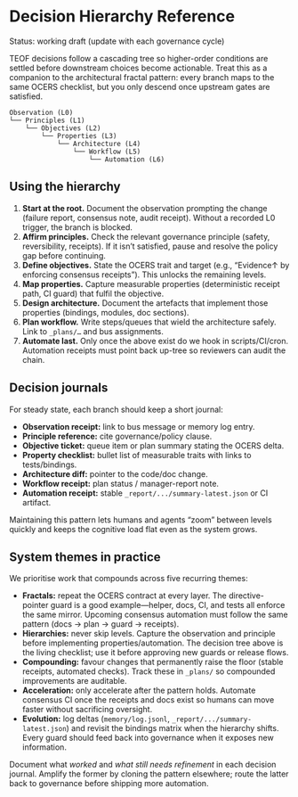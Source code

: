 # Decision Hierarchy Reference

Status: working draft (update with each governance cycle)

TEOF decisions follow a cascading tree so higher-order conditions are settled before downstream choices become actionable. Treat this as a companion to the architectural fractal pattern: every branch maps to the same OCERS checklist, but you only descend once upstream gates are satisfied.

```
Observation (L0)
└── Principles (L1)
    └── Objectives (L2)
        └── Properties (L3)
            └── Architecture (L4)
                └── Workflow (L5)
                    └── Automation (L6)
```

## Using the hierarchy

1. **Start at the root.** Document the observation prompting the change (failure report, consensus note, audit receipt). Without a recorded L0 trigger, the branch is blocked.
2. **Affirm principles.** Check the relevant governance principle (safety, reversibility, receipts). If it isn’t satisfied, pause and resolve the policy gap before continuing.
3. **Define objectives.** State the OCERS trait and target (e.g., “Evidence↑ by enforcing consensus receipts”). This unlocks the remaining levels.
4. **Map properties.** Capture measurable properties (deterministic receipt path, CI guard) that fulfil the objective.
5. **Design architecture.** Document the artefacts that implement those properties (bindings, modules, doc sections).
6. **Plan workflow.** Write steps/queues that wield the architecture safely. Link to `_plans/…` and bus assignments.
7. **Automate last.** Only once the above exist do we hook in scripts/CI/cron. Automation receipts must point back up-tree so reviewers can audit the chain.

## Decision journals

For steady state, each branch should keep a short journal:

- **Observation receipt:** link to bus message or memory log entry.
- **Principle reference:** cite governance/policy clause.
- **Objective ticket:** queue item or plan summary stating the OCERS delta.
- **Property checklist:** bullet list of measurable traits with links to tests/bindings.
- **Architecture diff:** pointer to the code/doc change.
- **Workflow receipt:** plan status / manager-report note.
- **Automation receipt:** stable `_report/.../summary-latest.json` or CI artifact.

Maintaining this pattern lets humans and agents “zoom” between levels quickly and keeps the cognitive load flat even as the system grows.

## System themes in practice

We prioritise work that compounds across five recurring themes:

- **Fractals:** repeat the OCERS contract at every layer. The directive-pointer guard is a good example—helper, docs, CI, and tests all enforce the same mirror. Upcoming consensus automation must follow the same pattern (docs → plan → guard → receipts).
- **Hierarchies:** never skip levels. Capture the observation and principle before implementing properties/automation. The decision tree above is the living checklist; use it before approving new guards or release flows.
- **Compounding:** favour changes that permanently raise the floor (stable receipts, automated checks). Track these in `_plans/` so compounded improvements are auditable.
- **Acceleration:** only accelerate after the pattern holds. Automate consensus CI once the receipts and docs exist so humans can move faster without sacrificing oversight.
- **Evolution:** log deltas (`memory/log.jsonl`, `_report/.../summary-latest.json`) and revisit the bindings matrix when the hierarchy shifts. Every guard should feed back into governance when it exposes new information.

Document what *worked* and *what still needs refinement* in each decision journal. Amplify the former by cloning the pattern elsewhere; route the latter back to governance before shipping more automation.
